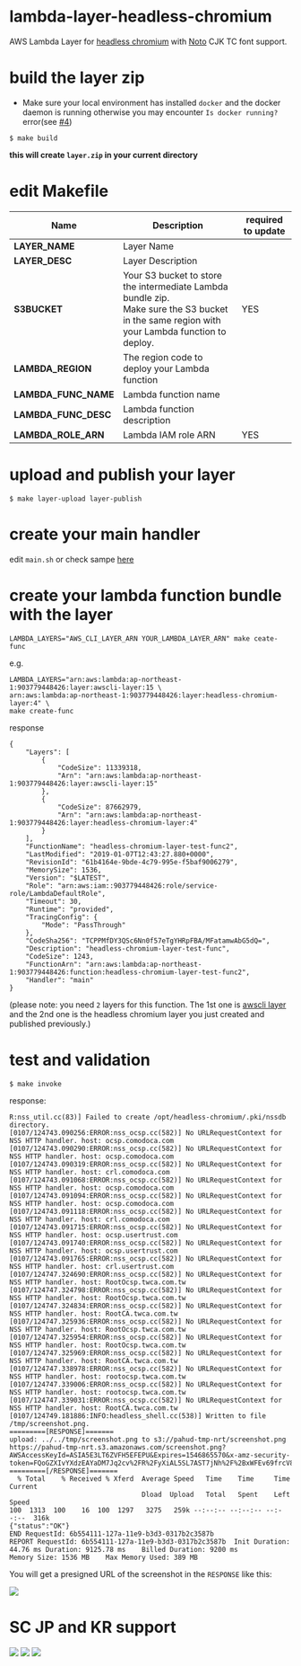 # lambda-layer-headless-chromium
AWS Lambda Layer for [headless chromium](https://chromium.googlesource.com/chromium/src/+/lkgr/headless/README.md) with [Noto](https://www.google.com/get/noto/) CJK TC font support.

# build the layer zip

- Make sure your local environment has installed `docker` and the docker daemon is running otherwise you may encounter `Is docker running?` error(see [#4](https://github.com/pahud/lambda-layer-headless-chromium/issues/4))
```
$ make build
```
**this will create `layer.zip` in your current directory**


# edit Makefile


| Name                 | Description                                                  | required to update |
| -------------------- | ------------------------------------------------------------ | ------------------ |
| **LAYER_NAME**       | Layer Name                                                   |                    |
| **LAYER_DESC**       | Layer Description                                            |                    |
| **S3BUCKET**         | Your S3 bucket to store the intermediate Lambda bundle zip.<br />Make sure the S3 bucket in the same region with your Lambda function to deploy. | YES                |
| **LAMBDA_REGION**    | The region code to deploy your Lambda function               |                    |
| **LAMBDA_FUNC_NAME** | Lambda function name                                         |                    |
| **LAMBDA_FUNC_DESC** | Lambda function description                                  |                    |
| **LAMBDA_ROLE_ARN**  | Lambda IAM role ARN                                          | YES                |


# upload and publish your layer
```
$ make layer-upload layer-publish
```

# create your main handler
edit `main.sh` or check sampe [here](main.sh)

# create your lambda function bundle with the layer

```
LAMBDA_LAYERS="AWS_CLI_LAYER_ARN YOUR_LAMBDA_LAYER_ARN" make ceate-func
```
e.g.
```
LAMBDA_LAYERS="arn:aws:lambda:ap-northeast-1:903779448426:layer:awscli-layer:15 \
arn:aws:lambda:ap-northeast-1:903779448426:layer:headless-chromium-layer:4" \
make create-func
```


response
```
{
    "Layers": [
        {
            "CodeSize": 11339318,
            "Arn": "arn:aws:lambda:ap-northeast-1:903779448426:layer:awscli-layer:15"
        },
        {
            "CodeSize": 87662979,
            "Arn": "arn:aws:lambda:ap-northeast-1:903779448426:layer:headless-chromium-layer:4"
        }
    ],
    "FunctionName": "headless-chromium-layer-test-func2",
    "LastModified": "2019-01-07T12:43:27.880+0000",
    "RevisionId": "61b4164e-9bde-4c79-995e-f5baf9006279",
    "MemorySize": 1536,
    "Version": "$LATEST",
    "Role": "arn:aws:iam::903779448426:role/service-role/LambdaDefaultRole",
    "Timeout": 30,
    "Runtime": "provided",
    "TracingConfig": {
        "Mode": "PassThrough"
    },
    "CodeSha256": "TCPPMfDY3QSc6Nn0f57eTgYHRpFBA/MFatamwAbG5dQ=",
    "Description": "headless-chromium-layer-test-func",
    "CodeSize": 1243,
    "FunctionArn": "arn:aws:lambda:ap-northeast-1:903779448426:function:headless-chromium-layer-test-func2",
    "Handler": "main"
}
```

(please note: you need `2` layers for this function. The 1st one is [awscli layer](https://github.com/pahud/lambda-layer-awscli) and the 2nd one is the headless chromium layer you just created and published previously.)

# test and validation

```
$ make invoke
```

response:

```
R:nss_util.cc(83)] Failed to create /opt/headless-chromium/.pki/nssdb directory.
[0107/124743.090256:ERROR:nss_ocsp.cc(582)] No URLRequestContext for NSS HTTP handler. host: ocsp.comodoca.com
[0107/124743.090290:ERROR:nss_ocsp.cc(582)] No URLRequestContext for NSS HTTP handler. host: ocsp.comodoca.com
[0107/124743.090319:ERROR:nss_ocsp.cc(582)] No URLRequestContext for NSS HTTP handler. host: crl.comodoca.com
[0107/124743.091068:ERROR:nss_ocsp.cc(582)] No URLRequestContext for NSS HTTP handler. host: ocsp.comodoca.com
[0107/124743.091094:ERROR:nss_ocsp.cc(582)] No URLRequestContext for NSS HTTP handler. host: ocsp.comodoca.com
[0107/124743.091118:ERROR:nss_ocsp.cc(582)] No URLRequestContext for NSS HTTP handler. host: crl.comodoca.com
[0107/124743.091715:ERROR:nss_ocsp.cc(582)] No URLRequestContext for NSS HTTP handler. host: ocsp.usertrust.com
[0107/124743.091740:ERROR:nss_ocsp.cc(582)] No URLRequestContext for NSS HTTP handler. host: ocsp.usertrust.com
[0107/124743.091765:ERROR:nss_ocsp.cc(582)] No URLRequestContext for NSS HTTP handler. host: crl.usertrust.com
[0107/124747.324690:ERROR:nss_ocsp.cc(582)] No URLRequestContext for NSS HTTP handler. host: RootOcsp.twca.com.tw
[0107/124747.324798:ERROR:nss_ocsp.cc(582)] No URLRequestContext for NSS HTTP handler. host: RootOcsp.twca.com.tw
[0107/124747.324834:ERROR:nss_ocsp.cc(582)] No URLRequestContext for NSS HTTP handler. host: RootCA.twca.com.tw
[0107/124747.325936:ERROR:nss_ocsp.cc(582)] No URLRequestContext for NSS HTTP handler. host: RootOcsp.twca.com.tw
[0107/124747.325954:ERROR:nss_ocsp.cc(582)] No URLRequestContext for NSS HTTP handler. host: RootOcsp.twca.com.tw
[0107/124747.325969:ERROR:nss_ocsp.cc(582)] No URLRequestContext for NSS HTTP handler. host: RootCA.twca.com.tw
[0107/124747.338978:ERROR:nss_ocsp.cc(582)] No URLRequestContext for NSS HTTP handler. host: rootocsp.twca.com.tw
[0107/124747.339006:ERROR:nss_ocsp.cc(582)] No URLRequestContext for NSS HTTP handler. host: rootocsp.twca.com.tw
[0107/124747.339031:ERROR:nss_ocsp.cc(582)] No URLRequestContext for NSS HTTP handler. host: RootCA.twca.com.tw
[0107/124749.181886:INFO:headless_shell.cc(538)] Written to file /tmp/screenshot.png.
=========[RESPONSE]=======
upload: ../../tmp/screenshot.png to s3://pahud-tmp-nrt/screenshot.png
https://pahud-tmp-nrt.s3.amazonaws.com/screenshot.png?AWSAccessKeyId=ASIA5E3LT6ZVFH5EFEPU&Expires=1546865570&x-amz-security-token=FQoGZXIvYXdzEAYaDM7Jq2cv%2FR%2FyXiAL5SL7AST7jNh%2F%2BxWFEv69frcV8bJxDhApmWphX6rb6NHp0bRextPJKx%2BUZ7tYveDC2xHdsooNIQgnSD%2BnEWPD6PADgQP6MsvEsYuYqWfHv6D5fr4fajIWkxZgOPDzxDud7GO%2BzOKpEZjpGbP5bAbeclHf2WMCgM%2BWQgF8GEEUAoNDuKTRrx6Kyf78jGtGw0%2BizdLfd3SjIU8jDFO2e6%2B28uPglMOE8CajpxkBhf3jjOsqoacAplYCySnHOk%2FEtvGCsmmQbEOlUmIRDJjK%2B8fTSuQrNj0IjoJ2qQakGhSc5DulvJ9jn35k6qxxdwqFFBiBGwVE2NjIXbaI%2FRQErf84KJmKzeEF&Signature=BlNJlGdAcgnyLjtwjsfPuR1aTLk%3D
=========[/RESPONSE]=======
  % Total    % Received % Xferd  Average Speed   Time    Time     Time  Current
                                 Dload  Upload   Total   Spent    Left  Speed
100  1313  100    16  100  1297   3275   259k --:--:-- --:--:-- --:--:--  316k
{"status":"OK"}
END RequestId: 6b554111-127a-11e9-b3d3-0317b2c3587b
REPORT RequestId: 6b554111-127a-11e9-b3d3-0317b2c3587b  Init Duration: 44.76 ms Duration: 9125.78 ms    Billed Duration: 9200 ms        Memory Size: 1536 MB    Max Memory Used: 389 MB
```

You will get a presigned URL of the screenshot in the `RESPONSE` like this:

![](https://pbs.twimg.com/media/Dv_35vrU0AAGuTP.jpg)

# SC JP and KR support
![](screenshot-cn.png)
![](screenshot-jp.png)
![](screenshot-kr.png)


